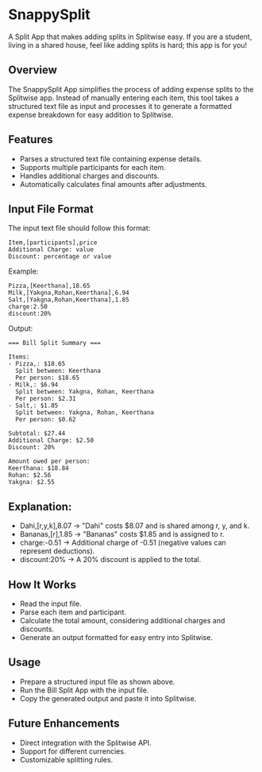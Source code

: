 # SnappySplit
A Split App that makes adding splits in Splitwise easy. If you are a student, living in a shared house, feel like adding splits is hard; this app is for you!

## Overview

The SnappySplit App simplifies the process of adding expense splits to the Splitwise app. Instead of manually entering each item, this tool takes a structured text file as input and processes it to generate a formatted expense breakdown for easy addition to Splitwise.

## Features

- Parses a structured text file containing expense details.
- Supports multiple participants for each item.
- Handles additional charges and discounts.
- Automatically calculates final amounts after adjustments.

## Input File Format

The input text file should follow this format:
```
Item,[participants],price
Additional Charge: value
Discount: percentage or value
```

Example:
```
Pizza,[Keerthana],18.65
Milk,[Yakgna,Rohan,Keerthana],6.94
Salt,[Yakgna,Rohan,Keerthana],1.85
charge:2.50
discount:20%
```

Output:

```
=== Bill Split Summary ===

Items:
- Pizza,: $18.65
  Split between: Keerthana
  Per person: $18.65
- Milk,: $6.94
  Split between: Yakgna, Rohan, Keerthana
  Per person: $2.31
- Salt,: $1.85
  Split between: Yakgna, Rohan, Keerthana
  Per person: $0.62

Subtotal: $27.44
Additional Charge: $2.50
Discount: 20%

Amount owed per person:
Keerthana: $18.84
Rohan: $2.56
Yakgna: $2.55
```

## Explanation:

- Dahi,[r,y,k],8.07 → "Dahi" costs $8.07 and is shared among r, y, and k.
- Bananas,[r],1.85 → "Bananas" costs $1.85 and is assigned to r.
- charge:-0.51 → Additional charge of -0.51 (negative values can represent deductions).
- discount:20% → A 20% discount is applied to the total.

## How It Works

- Read the input file.
- Parse each item and participant.
- Calculate the total amount, considering additional charges and discounts.
- Generate an output formatted for easy entry into Splitwise.

## Usage

- Prepare a structured input file as shown above.
- Run the Bill Split App with the input file.
- Copy the generated output and paste it into Splitwise.

## Future Enhancements

- Direct integration with the Splitwise API.
- Support for different currencies.
- Customizable splitting rules.
